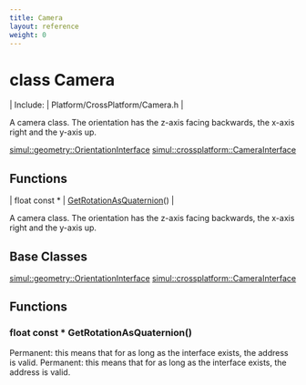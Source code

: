 ```yaml
---
title: Camera
layout: reference
weight: 0
---
```

class Camera
===

| Include: | Platform/CrossPlatform/Camera.h |

A camera class. The orientation has the z-axis facing backwards, the x-axis right and the y-axis up.

[simul::geometry::OrientationInterface](../geometry/OrientationInterface)
[simul::crossplatform::CameraInterface](CameraInterface)

Functions
---

| float  const * | [GetRotationAsQuaternion](#GetRotationAsQuaternion)() |

A camera class. The orientation has the z-axis facing backwards, the x-axis right and the y-axis up.
  


Base Classes
---
[simul::geometry::OrientationInterface](../geometry/OrientationInterface)
[simul::crossplatform::CameraInterface](CameraInterface)

Functions
---

### <a name="GetRotationAsQuaternion"/>float  const * GetRotationAsQuaternion()
Permanent: this means that for as long as the interface exists, the address is valid.
Permanent: this means that for as long as the interface exists, the address is valid.

